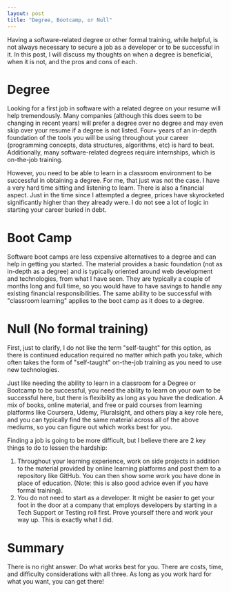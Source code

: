 ```yaml
---
layout: post
title: "Degree, Bootcamp, or Null"
---
```


Having a software-related degree or other formal training, while helpful, is not always necessary to secure a job as a developer or to be successful in it. In this post, I will discuss my thoughts on when a degree is beneficial, when it is not, and the pros and cons of each.

# Degree

Looking for a first job in software with a related degree on your resume will help tremendously. Many companies (although this does seem to be changing in recent years) will prefer a degree over no degree and may even skip over your resume if a degree is not listed. Four+ years of an in-depth foundation of the tools you will be using throughout your career (programming concepts, data structures, algorithms, etc) is hard to beat. Additionally, many software-related degrees require internships, which is on-the-job training.

However, you need to be able to learn in a classroom environment to be successful in obtaining a degree. For me, that just was not the case. I have a very hard time sitting and listening to learn. There is also a financial aspect. Just in the time since I attempted a degree, prices have skyrocketed significantly higher than they already were. I do not see a lot of logic in starting your career buried in debt.

# Boot Camp

Software boot camps are less expensive alternatives to a degree and can help in getting you started. The material provides a basic foundation (not as in-depth as a degree) and is typically oriented around web development and technologies, from what I have seen. They are typically a couple of months long and full time, so you would have to have savings to handle any existing financial responsibilities. The same ability to be successful with "classroom learning" applies to the boot camp as it does to a degree.

# Null (No formal training)

First, just to clarify, I do not like the term "self-taught" for this option, as there is continued education required no matter which path you take, which often takes the form of "self-taught" on-the-job training as you need to use new technologies.

Just like needing the ability to learn in a classroom for a Degree or Bootcamp to be successful, you need the ability to learn on your own to be successful here, but there is flexibility as long as you have the dedication. A mix of books, online material, and free or paid courses from learning platforms like Coursera, Udemy, Pluralsight, and others play a key role here, and you can typically find the same material across all of the above mediums, so you can figure out which works best for you.

Finding a job is going to be more difficult, but I believe there are 2 key things to do to lessen the hardship:

1. Throughout your learning experience, work on side projects in addition to the material provided by online learning platforms and post them to a repository like GitHub. You can then show some work you have done in place of education. (Note: this is also good advice even if you have formal training).
2. You do not need to start as a developer. It might be easier to get your foot in the door at a company that employs developers by starting in a Tech Support or Testing roll first. Prove yourself there and work your way up. This is exactly what I did.

# Summary

There is no right answer. Do what works best for you. There are costs, time, and difficulty considerations with all three. As long as you work hard for what you want, you can get there!